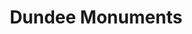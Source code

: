 ---
schema: default
title: Dundee Monuments
organization: Dundee City Council
notes: >-
    A list of monuments in Dundee. In this context, Dundee City Council defines a monument as: 

    _'A statue, sculpture or structure erected in the public domain of Dundee City including public art.'_

    This definition excludes: advertising kiosks; mosaics, decorative patterns and plaques at ground level or attached to buildings; information boards and augmented street lighting columns.

    This is a growing data set with incomplete details. Know any monuments not on the list? We invite people to add to the dataset by [completing our online survey](https://survey123.arcgis.com/share/4eff890a79fb4c2d842d5972a7f31815).


resources:
  - name: Dundee Monuments CSV
  - url: >-
      https://data.dundeecity.gov.uk/dataset/f0ce136f-da5b-4d5d-a7a6-6fea9a913bbe/resource/75ec80d4-57e7-4696-a6e5-1011a30f7019/download/monuments_transformed.csv
  - format: CSV
license: Open Government Licence 3.0 (United Kingdom)
category:

  - Sites and Monuments
maintainer: Dundee City Council
maintainer_email: someone@example.com
---